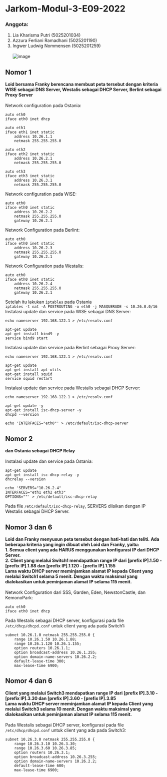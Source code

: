 # Jarkom-Modul-3-E09-2022
### Anggota:
1. Lia Kharisma Putri (5025201034)
2. Azzura Ferliani Ramadhani (5025201190)
3. Ingwer Ludwig Nommensen (5025201259) <br/>
<br/> ![image](https://user-images.githubusercontent.com/52819640/201662428-beca3b2f-f5c5-4a69-8b0b-72540404ed3c.png)<br/>
## Nomor 1
**Loid bersama Franky berencana membuat peta tersebut dengan kriteria WISE sebagai DNS Server, Westalis sebagai DHCP Server, Berlint sebagai Proxy Server** <br/> <br/>
Network configuration pada Ostania:
```
auto eth0
iface eth0 inet dhcp

auto eth1
iface eth1 inet static
	address 10.26.1.1
	netmask 255.255.255.0

auto eth2
iface eth2 inet static
	address 10.26.2.1
	netmask 255.255.255.0

auto eth3
iface eth3 inet static
	address 10.26.3.1
	netmask 255.255.255.0
```
Network configuration pada WISE:
```
auto eth0
iface eth0 inet static
	address 10.26.2.2
	netmask 255.255.255.0
	gateway 10.26.2.1
```
Network Configuration pada Berlint:
```
auto eth0
iface eth0 inet static
	address 10.26.2.3
	netmask 255.255.255.0
	gateway 10.26.2.1
```
Network Configuration pada Westalis:
```
auto eth0
iface eth0 inet static
	address 10.26.2.4
	netmask 255.255.255.0
	gateway 10.26.2.1
```
Setelah itu lakukan ```iptables``` pada Ostania <br/>
``` iptables -t nat -A POSTROUTING -o eth0 -j MASQUERADE -s 10.26.0.0/16 ```
Instalasi update dan service pada WISE sebagai DNS Server:
```
echo nameserver 192.168.122.1 > /etc/resolv.conf

apt-get update
apt-get install bind9 -y
service bind9 start
```
Instalasi update dan service pada Berlint sebagai Proxy Server:
```
echo nameserver 192.168.122.1 > /etc/resolv.conf

apt-get update
apt-get install apt-utils
apt-get install squid
service squid restart
```
Instalasi update dan service pada Westalis sebagai DHCP Server:
```
echo nameserver 192.168.122.1 > /etc/resolv.conf

apt-get update -y
apt-get install isc-dhcp-server -y
dhcpd --version

echo 'INTERFACES="eth0"' > /etc/default/isc-dhcp-server
```
## Nomor 2
**dan Ostania sebagai DHCP Relay** <br/> <br/>
Instalasi update dan service pada Ostania:
```
apt-get update
apt-get install isc-dhcp-relay -y
dhcrelay --version

echo 'SERVERS="10.26.2.4"
INTERFACES="eth1 eth2 eth3"
OPTIONS=""' > /etc/default/isc-dhcp-relay
```
Pada file ``` /etc/default/isc-dhcp-relay ```, SERVERS diisikan dengan IP Westalis sebagai DHCP Server.

## Nomor 3 dan 6
**Loid dan Franky menyusun peta tersebut dengan hati-hati dan teliti.** 
**Ada beberapa kriteria yang ingin dibuat oleh Loid dan Franky, yaitu:** <br/>
**1. Semua client yang ada HARUS menggunakan konfigurasi IP dari DHCP Server.** <br/>
**2. Client yang melalui Switch1 mendapatkan range IP dari [prefix IP].1.50 - [prefix IP].1.88 dan [prefix IP].1.120 - [prefix IP].1.155** <br/>
**Lama waktu DHCP server meminjamkan alamat IP kepada Client yang melalui Switch1 selama 5 menit. Dengan waktu maksimal yang dialokasikan untuk peminjaman alamat IP selama 115 menit.** <br/><br/>
Network Configuration dari SSS, Garden, Eden, NewstonCastle, dan KemonoPark:
```
auto eth0
iface eth0 inet dhcp
```
Pada Westalis sebagai DHCP server, konfigurasi pada file ``` /etc/dhcp/dhcpd.conf ``` untuk client yang ada pada Switch1:
```
subnet 10.26.1.0 netmask 255.255.255.0 {
    range 10.26.1.50 10.26.1.88; 
    range 10.26.1.120 10.26.1.155;
    option routers 10.26.1.1;
    option broadcast-address 10.26.1.255;
    option domain-name-servers 10.26.2.2;
    default-lease-time 300;
    max-lease-time 6900;
```

## Nomor 4 dan 6
**Client yang melalui Switch3 mendapatkan range IP dari [prefix IP].3.10 - [prefix IP].3.30 dan [prefix IP].3.60 - [prefix IP].3.85** <br/>
**Lama waktu DHCP server meminjamkan alamat IP kepada Client yang melalui Switch3 selama 10 menit. Dengan waktu maksimal yang dialokasikan untuk peminjaman alamat IP selama 115 menit.** <br/><br/>
Pada Westalis sebagai DHCP server, konfigurasi pada file ``` /etc/dhcp/dhcpd.conf ``` untuk client yang ada pada Switch3:
```
subnet 10.26.3.0 netmask 255.255.255.0 {
    range 10.26.3.10 10.26.3.30; 
    range 10.26.3.60 10.26.3.85;
    option routers 10.26.3.1;
    option broadcast-address 10.26.3.255;
    option domain-name-servers 10.26.2.2;
    default-lease-time 600;
    max-lease-time 6900;
```

